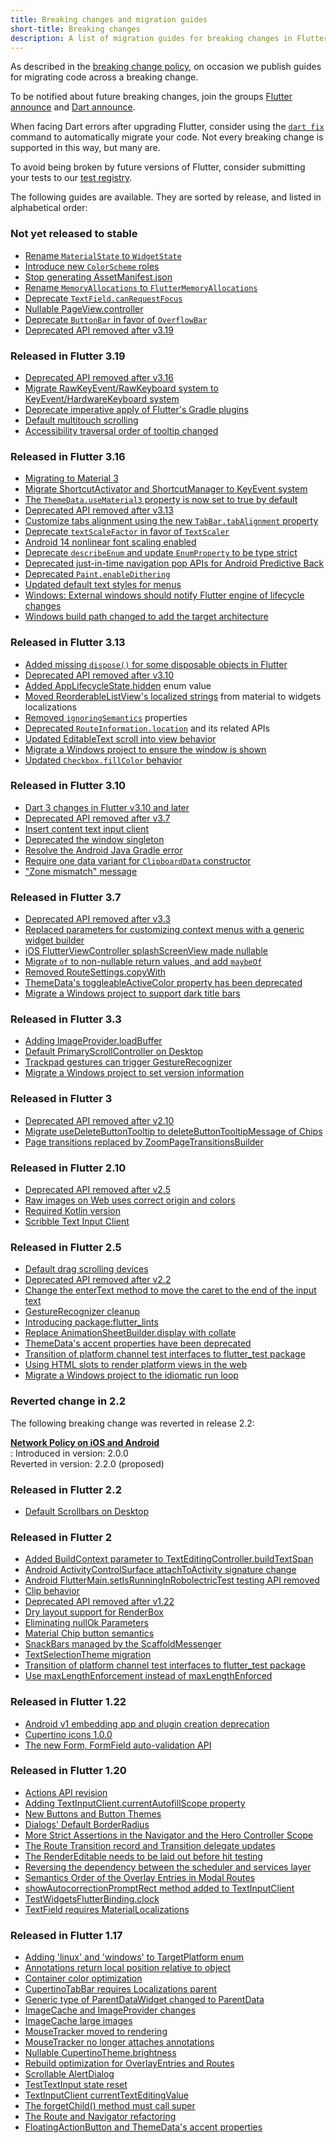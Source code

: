 ```yaml
---
title: Breaking changes and migration guides
short-title: Breaking changes
description: A list of migration guides for breaking changes in Flutter.
---
```


As described in the [breaking change policy][],
on occasion we publish guides
for migrating code across a breaking change.

To be notified about future breaking changes,
join the groups [Flutter announce][] and [Dart announce][].

When facing Dart errors after upgrading Flutter,
consider using the [`dart fix`][] command
to automatically migrate your code.
Not every breaking change is supported in this way,
but many are.

To avoid being broken by future versions of Flutter,
consider submitting your tests to our [test registry].

The following guides are available. They are sorted by
release, and listed in alphabetical order:

[breaking change policy]: /release/compatibility-policy
[Flutter announce]: {{site.groups}}/forum/#!forum/flutter-announce
[Dart announce]: {{site.groups}}/a/dartlang.org/g/announce
[`dart fix`]: /tools/flutter-fix
[test registry]: {{site.github}}/flutter/tests

### Not yet released to stable

* [Rename `MaterialState` to `WidgetState`][]
* [Introduce new `ColorScheme` roles][]
* [Stop generating AssetManifest.json][]
* [Rename `MemoryAllocations` to `FlutterMemoryAllocations`][]
* [Deprecate `TextField.canRequestFocus`][]
* [Nullable PageView.controller][]
* [Deprecate `ButtonBar` in favor of `OverflowBar`][]
* [Deprecated API removed after v3.19][]

[Rename `MaterialState` to `WidgetState`]: /release/breaking-changes/material-state
[Introduce new `ColorScheme` roles]: /release/breaking-changes/new-color-scheme-roles
[Stop generating AssetManifest.json]: /release/breaking-changes/asset-manifest-dot-json
[Rename `MemoryAllocations` to `FlutterMemoryAllocations`]: /release/breaking-changes/flutter-memory-allocations
[Deprecate `TextField.canRequestFocus`]: /release/breaking-changes/can-request-focus
[Nullable PageView.controller]: /release/breaking-changes/pageview-controller
[Deprecate `ButtonBar` in favor of `OverflowBar`]: /release/breaking-changes/deprecate-buttonbar
[Deprecated API removed after v3.19]: /release/breaking-changes/3-19-deprecations

### Released in Flutter 3.19

* [Deprecated API removed after v3.16][]
* [Migrate RawKeyEvent/RawKeyboard system to KeyEvent/HardwareKeyboard system][]
* [Deprecate imperative apply of Flutter's Gradle plugins][]
* [Default multitouch scrolling][]
* [Accessibility traversal order of tooltip changed][]

[Deprecated API removed after v3.16]: /release/breaking-changes/3-16-deprecations
[Migrate RawKeyEvent/RawKeyboard system to KeyEvent/HardwareKeyboard system]: /release/breaking-changes/key-event-migration
[Deprecate imperative apply of Flutter's Gradle plugins]: /release/breaking-changes/flutter-gradle-plugin-apply
[Default multitouch scrolling]: /release/breaking-changes/multi-touch-scrolling
[Accessibility traversal order of tooltip changed]: /release/breaking-changes/tooltip-semantics-order

### Released in Flutter 3.16

* [Migrating to Material 3][]
* [Migrate ShortcutActivator and ShortcutManager to KeyEvent system][]
* [The `ThemeData.useMaterial3` property is now set to true by default][]
* [Deprecated API removed after v3.13][]
* [Customize tabs alignment using the new `TabBar.tabAlignment` property][]
* [Deprecate `textScaleFactor` in favor of `TextScaler`][]
* [Android 14 nonlinear font scaling enabled][]
* [Deprecate `describeEnum` and update `EnumProperty` to be type strict][]
* [Deprecated just-in-time navigation pop APIs for Android Predictive Back][]
* [Deprecated `Paint.enableDithering`][]
* [Updated default text styles for menus][]
* [Windows: External windows should notify Flutter engine of lifecycle changes][]
* [Windows build path changed to add the target architecture][]

[Migrating to Material 3]: /release/breaking-changes/material-3-migration
[Migrate ShortcutActivator and ShortcutManager to KeyEvent system]: /release/breaking-changes/shortcut-key-event-migration
[The `ThemeData.useMaterial3` property is now set to true by default]: /release/breaking-changes/material-3-default
[Deprecated API removed after v3.13]: /release/breaking-changes/3-13-deprecations
[Customize tabs alignment using the new `TabBar.tabAlignment` property]: /release/breaking-changes/tab-alignment
[Deprecate `textScaleFactor` in favor of `TextScaler`]: /release/breaking-changes/deprecate-textscalefactor
[Android 14 nonlinear font scaling enabled]: /release/breaking-changes/android-14-nonlinear-text-scaling-migration
[Deprecate `describeEnum` and update `EnumProperty` to be type strict]: /release/breaking-changes/describe-enum
[Deprecated just-in-time navigation pop APIs for Android Predictive Back]: /release/breaking-changes/android-predictive-back
[Deprecated `Paint.enableDithering`]: /release/breaking-changes/paint-enableDithering
[Updated default text styles for menus]: /release/breaking-changes/menus-text-style
[Windows: External windows should notify Flutter engine of lifecycle changes]: /release/breaking-changes/win-lifecycle-process-function
[Windows build path changed to add the target architecture]: /release/breaking-changes/windows-build-architecture

### Released in Flutter 3.13

* [Added missing `dispose()` for some disposable objects in Flutter][]
* [Deprecated API removed after v3.10][]
* [Added AppLifecycleState.hidden][] enum value
* [Moved ReorderableListView's localized strings][] from material to widgets localizations
* [Removed `ignoringSemantics`][] properties
* [Deprecated `RouteInformation.location`][] and its related APIs
* [Updated EditableText scroll into view behavior][]
* [Migrate a Windows project to ensure the window is shown][]
* [Updated `Checkbox.fillColor` behavior][]

[Added missing `dispose()` for some disposable objects in Flutter]: /release/breaking-changes/dispose
[Deprecated API removed after v3.10]: /release/breaking-changes/3-10-deprecations
[Added AppLifecycleState.hidden]: /release/breaking-changes/add-applifecyclestate-hidden
[Moved ReorderableListView's localized strings]: /release/breaking-changes/material-localized-strings
[Removed `ignoringSemantics`]: /release/breaking-changes/ignoringsemantics-migration
[Deprecated `RouteInformation.location`]: /release/breaking-changes/route-information-uri
[Updated EditableText scroll into view behavior]: /release/breaking-changes/editable-text-scroll-into-view
[Migrate a Windows project to ensure the window is shown]: /release/breaking-changes/windows-show-window-migration
[Updated `Checkbox.fillColor` behavior]: /release/breaking-changes/checkbox-fillColor

### Released in Flutter 3.10

* [Dart 3 changes in Flutter v3.10 and later][]
* [Deprecated API removed after v3.7][]
* [Insert content text input client][]
* [Deprecated the window singleton][]
* [Resolve the Android Java Gradle error][]
* [Require one data variant for `ClipboardData` constructor][]
* ["Zone mismatch" message][]

[Dart 3 changes in Flutter v3.10 and later]: {{site.dart-site}}/resources/dart-3-migration
[Deprecated API removed after v3.7]: /release/breaking-changes/3-7-deprecations
[Insert Content Text Input Client]: /release/breaking-changes/insert-content-text-input-client
[Deprecated the window singleton]: /release/breaking-changes/window-singleton
[Resolve the Android Java Gradle error]: /release/breaking-changes/android-java-gradle-migration-guide
[Require one data variant for `ClipboardData` constructor]: /release/breaking-changes/clipboard-data-required
["Zone mismatch" message]: /release/breaking-changes/zone-errors

### Released in Flutter 3.7

* [Deprecated API removed after v3.3][]
* [Replaced parameters for customizing context menus with a generic widget builder][]
* [iOS FlutterViewController splashScreenView made nullable][]
* [Migrate `of` to non-nullable return values, and add `maybeOf`][]
* [Removed RouteSettings.copyWith][]
* [ThemeData's toggleableActiveColor property has been deprecated][]
* [Migrate a Windows project to support dark title bars][]

[Replaced parameters for customizing context menus with a generic widget builder]: /release/breaking-changes/context-menus
[Deprecated API removed after v3.3]: /release/breaking-changes/3-3-deprecations
[iOS FlutterViewController splashScreenView made nullable]: /release/breaking-changes/ios-flutterviewcontroller-splashscreenview-nullable
[Migrate `of` to non-nullable return values, and add `maybeOf`]: /release/breaking-changes/supplemental-maybeOf-migration
[Removed RouteSettings.copyWith]: /release/breaking-changes/routesettings-copywith-migration
[ThemeData's toggleableActiveColor property has been deprecated]: /release/breaking-changes/toggleable-active-color
[Migrate a Windows project to support dark title bars]: /release/breaking-changes/windows-dark-mode

### Released in Flutter 3.3

* [Adding ImageProvider.loadBuffer][]
* [Default PrimaryScrollController on Desktop][]
* [Trackpad gestures can trigger GestureRecognizer][]
* [Migrate a Windows project to set version information][]

[Adding ImageProvider.loadBuffer]: /release/breaking-changes/image-provider-load-buffer
[Default PrimaryScrollController on Desktop]: /release/breaking-changes/primary-scroll-controller-desktop
[Trackpad gestures can trigger GestureRecognizer]: /release/breaking-changes/trackpad-gestures
[Migrate a Windows project to set version information]: /release/breaking-changes/windows-version-information

### Released in Flutter 3

* [Deprecated API removed after v2.10][]
* [Migrate useDeleteButtonTooltip to deleteButtonTooltipMessage of Chips][]
* [Page transitions replaced by ZoomPageTransitionsBuilder][]

[Deprecated API removed after v2.10]: /release/breaking-changes/2-10-deprecations
[Page transitions replaced by ZoomPageTransitionsBuilder]: /release/breaking-changes/page-transition-replaced-by-ZoomPageTransitionBuilder
[Migrate useDeleteButtonTooltip to deleteButtonTooltipMessage of Chips]: /release/breaking-changes/chip-usedeletebuttontooltip-migration

### Released in Flutter 2.10

* [Deprecated API removed after v2.5][]
* [Raw images on Web uses correct origin and colors][]
* [Required Kotlin version][]
* [Scribble Text Input Client][]

[Deprecated API removed after v2.5]: /release/breaking-changes/2-5-deprecations
[Raw images on Web uses correct origin and colors]: /release/breaking-changes/raw-images-on-web-uses-correct-origin-and-colors
[Required Kotlin version]: /release/breaking-changes/kotlin-version
[Scribble Text Input Client]: /release/breaking-changes/scribble-text-input-client

### Released in Flutter 2.5

* [Default drag scrolling devices][]
* [Deprecated API removed after v2.2][]
* [Change the enterText method to move the caret to the end of the input text][]
* [GestureRecognizer cleanup][]
* [Introducing package:flutter_lints][]
* [Replace AnimationSheetBuilder.display with collate][]
* [ThemeData's accent properties have been deprecated][]
* [Transition of platform channel test interfaces to flutter_test package][]
* [Using HTML slots to render platform views in the web][]
* [Migrate a Windows project to the idiomatic run loop][]

[Change the enterText method to move the caret to the end of the input text]: /release/breaking-changes/enterText-trailing-caret
[Default drag scrolling devices]: /release/breaking-changes/default-scroll-behavior-drag
[Deprecated API removed after v2.2]: /release/breaking-changes/2-2-deprecations
[GestureRecognizer cleanup]: /release/breaking-changes/gesture-recognizer-add-allowed-pointer
[Introducing package:flutter_lints]: /release/breaking-changes/flutter-lints-package
[Replace AnimationSheetBuilder.display with collate]: /release/breaking-changes/animation-sheet-builder-display
[ThemeData's accent properties have been deprecated]: /release/breaking-changes/theme-data-accent-properties
[Transition of platform channel test interfaces to flutter_test package]: /release/breaking-changes/mock-platform-channels
[Using HTML slots to render platform views in the web]: /release/breaking-changes/platform-views-using-html-slots-web
[Migrate a Windows project to the idiomatic run loop]: /release/breaking-changes/windows-run-loop

### Reverted change in 2.2

The following breaking change was reverted in release 2.2:

<b>[Network Policy on iOS and Android][]</b><br>
:  Introduced in version: 2.0.0<br>
   Reverted in version:   2.2.0 (proposed)

[Network Policy on iOS and Android]: /release/breaking-changes/network-policy-ios-android

### Released in Flutter 2.2

* [Default Scrollbars on Desktop][]

[Default Scrollbars on Desktop]: /release/breaking-changes/default-desktop-scrollbars

### Released in Flutter 2

* [Added BuildContext parameter to TextEditingController.buildTextSpan][]
* [Android ActivityControlSurface attachToActivity signature change][]
* [Android FlutterMain.setIsRunningInRobolectricTest testing API removed][]
* [Clip behavior][]
* [Deprecated API removed after v1.22][]
* [Dry layout support for RenderBox][]
* [Eliminating nullOk Parameters][]
* [Material Chip button semantics][]
* [SnackBars managed by the ScaffoldMessenger][]
* [TextSelectionTheme migration][]
* [Transition of platform channel test interfaces to flutter_test package][]
* [Use maxLengthEnforcement instead of maxLengthEnforced][]

[Added BuildContext parameter to TextEditingController.buildTextSpan]: /release/breaking-changes/buildtextspan-buildcontext
[Android ActivityControlSurface attachToActivity signature change]: /release/breaking-changes/android-activity-control-surface-attach
[Android FlutterMain.setIsRunningInRobolectricTest testing API removed]: /release/breaking-changes/android-setIsRunningInRobolectricTest-removed
[Clip behavior]: /release/breaking-changes/clip-behavior
[Deprecated API removed after v1.22]: /release/breaking-changes/1-22-deprecations
[Dry layout support for RenderBox]: /release/breaking-changes/renderbox-dry-layout
[Eliminating nullOk Parameters]: /release/breaking-changes/eliminating-nullok-parameters
[Material Chip button semantics]: /release/breaking-changes/material-chip-button-semantics
[SnackBars managed by the ScaffoldMessenger]: /release/breaking-changes/scaffold-messenger
[TextSelectionTheme migration]: /release/breaking-changes/text-selection-theme
[Use maxLengthEnforcement instead of maxLengthEnforced]: /release/breaking-changes/use-maxLengthEnforcement-instead-of-maxLengthEnforced
[Transition of platform channel test interfaces to flutter_test package]: /release/breaking-changes/mock-platform-channels

### Released in Flutter 1.22

* [Android v1 embedding app and plugin creation deprecation][]
* [Cupertino icons 1.0.0][]
* [The new Form, FormField auto-validation API][]


[Android v1 embedding app and plugin creation deprecation]: /release/breaking-changes/android-v1-embedding-create-deprecation
[Cupertino icons 1.0.0]: /release/breaking-changes/cupertino-icons-1.0.0
[The new Form, FormField auto-validation API]: /release/breaking-changes/form-field-autovalidation-api

### Released in Flutter 1.20

* [Actions API revision][]
* [Adding TextInputClient.currentAutofillScope property][]
* [New Buttons and Button Themes][]
* [Dialogs' Default BorderRadius][]
* [More Strict Assertions in the Navigator and the Hero Controller Scope][]
* [The Route Transition record and Transition delegate updates][]
* [The RenderEditable needs to be laid out before hit testing][]
* [Reversing the dependency between the scheduler and services layer][]
* [Semantics Order of the Overlay Entries in Modal Routes][]
* [showAutocorrectionPromptRect method added to TextInputClient][]
* [TestWidgetsFlutterBinding.clock][]
* [TextField requires MaterialLocalizations][]

[Actions API revision]: /release/breaking-changes/actions-api-revision
[Adding TextInputClient.currentAutofillScope property]: /release/breaking-changes/add-currentAutofillScope-to-TextInputClient
[New Buttons and Button Themes]: /release/breaking-changes/buttons
[Dialogs' Default BorderRadius]: /release/breaking-changes/dialog-border-radius
[More Strict Assertions in the Navigator and the Hero Controller Scope]: /release/breaking-changes/hero-controller-scope
[Reversing the dependency between the scheduler and services layer]: /release/breaking-changes/services-scheduler-dependency-reversed
[The RenderEditable needs to be laid out before hit testing]: /release/breaking-changes/rendereditable-layout-before-hit-test
[Semantics Order of the Overlay Entries in Modal Routes]: /release/breaking-changes/modal-router-semantics-order
[showAutocorrectionPromptRect method added to TextInputClient]: /release/breaking-changes/add-showAutocorrectionPromptRect
[TestWidgetsFlutterBinding.clock]: /release/breaking-changes/test-widgets-flutter-binding-clock
[TextField requires MaterialLocalizations]: /release/breaking-changes/text-field-material-localizations
[The Route Transition record and Transition delegate updates]: /release/breaking-changes/route-transition-record-and-transition-delegate

### Released in Flutter 1.17

* [Adding 'linux' and 'windows' to TargetPlatform enum][]
* [Annotations return local position relative to object][]
* [Container color optimization][]
* [CupertinoTabBar requires Localizations parent][]
* [Generic type of ParentDataWidget changed to ParentData][]
* [ImageCache and ImageProvider changes][]
* [ImageCache large images][]
* [MouseTracker moved to rendering][]
* [MouseTracker no longer attaches annotations][]
* [Nullable CupertinoTheme.brightness][]
* [Rebuild optimization for OverlayEntries and Routes][]
* [Scrollable AlertDialog][]
* [TestTextInput state reset][]
* [TextInputClient currentTextEditingValue][]
* [The forgetChild() method must call super][]
* [The Route and Navigator refactoring][]
* [FloatingActionButton and ThemeData's accent properties][]

[Adding 'linux' and 'windows' to TargetPlatform enum]: /release/breaking-changes/target-platform-linux-windows
[Annotations return local position relative to object]: /release/breaking-changes/annotations-return-local-position-relative-to-object
[Container color optimization]: /release/breaking-changes/container-color
[CupertinoTabBar requires Localizations parent]: /release/breaking-changes/cupertino-tab-bar-localizations
[Generic type of ParentDataWidget changed to ParentData]: /release/breaking-changes/parent-data-widget-generic-type
[ImageCache and ImageProvider changes]: /release/breaking-changes/image-cache-and-provider
[ImageCache large images]: /release/breaking-changes/imagecache-large-images
[MouseTracker moved to rendering]: /release/breaking-changes/mouse-tracker-moved-to-rendering
[MouseTracker no longer attaches annotations]: /release/breaking-changes/mouse-tracker-no-longer-attaches-annotations
[Nullable CupertinoTheme.brightness]: /release/breaking-changes/nullable-cupertinothemedata-brightness
[Rebuild optimization for OverlayEntries and Routes]: /release/breaking-changes/overlay-entry-rebuilds
[Replace AnimationSheetBuilder.display with collate]: /release/breaking-changes/animation-sheet-builder-display
[Scrollable AlertDialog]: /release/breaking-changes/scrollable-alert-dialog
[TestTextInput state reset]: /release/breaking-changes/test-text-input
[TextInputClient currentTextEditingValue]: /release/breaking-changes/text-input-client-current-value
[The forgetChild() method must call super]: /release/breaking-changes/forgetchild-call-super
[The Route and Navigator refactoring]: /release/breaking-changes/route-navigator-refactoring
[FloatingActionButton and ThemeData's accent properties]: /release/breaking-changes/fab-theme-data-accent-properties
